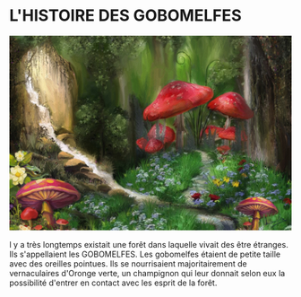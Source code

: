 # L'HISTOIRE DES GOBOMELFES


![foret](foret.jpeg)

l y a très longtemps existait une forêt dans laquelle vivait des être étranges.
Ils s'appellaient les GOBOMELFES. 
Les gobomelfes étaient de petite taille avec des oreilles pointues. Ils se nourrisaient majoritairement de vernaculaires d'Oronge verte, un champignon qui leur donnait selon eux la possibilité d'entrer en contact avec les esprit de la forêt.
